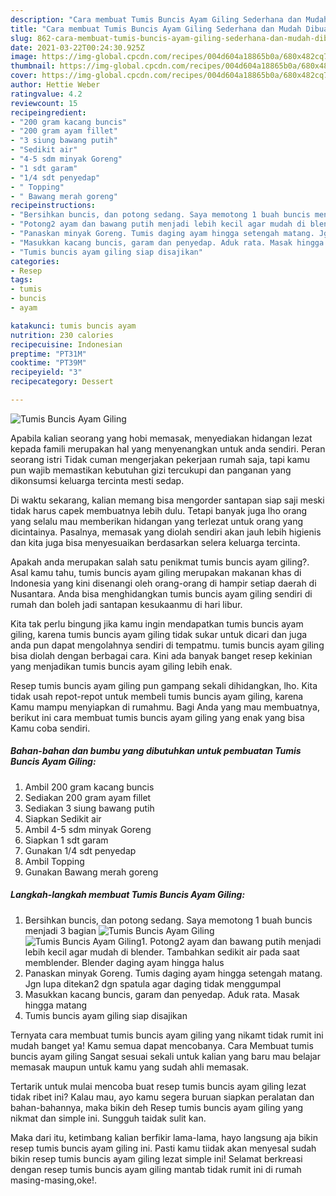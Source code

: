 ```yaml
---
description: "Cara membuat Tumis Buncis Ayam Giling Sederhana dan Mudah Dibuat"
title: "Cara membuat Tumis Buncis Ayam Giling Sederhana dan Mudah Dibuat"
slug: 862-cara-membuat-tumis-buncis-ayam-giling-sederhana-dan-mudah-dibuat
date: 2021-03-22T00:24:30.925Z
image: https://img-global.cpcdn.com/recipes/004d604a18865b0a/680x482cq70/tumis-buncis-ayam-giling-foto-resep-utama.jpg
thumbnail: https://img-global.cpcdn.com/recipes/004d604a18865b0a/680x482cq70/tumis-buncis-ayam-giling-foto-resep-utama.jpg
cover: https://img-global.cpcdn.com/recipes/004d604a18865b0a/680x482cq70/tumis-buncis-ayam-giling-foto-resep-utama.jpg
author: Hettie Weber
ratingvalue: 4.2
reviewcount: 15
recipeingredient:
- "200 gram kacang buncis"
- "200 gram ayam fillet"
- "3 siung bawang putih"
- "Sedikit air"
- "4-5 sdm minyak Goreng"
- "1 sdt garam"
- "1/4 sdt penyedap"
- " Topping"
- " Bawang merah goreng"
recipeinstructions:
- "Bersihkan buncis, dan potong sedang. Saya memotong 1 buah buncis menjadi 3 bagian"
- "Potong2 ayam dan bawang putih menjadi lebih kecil agar mudah di blender. Tambahkan sedikit air pada saat memblender. Blender daging ayam hingga halus"
- "Panaskan minyak Goreng. Tumis daging ayam hingga setengah matang. Jgn lupa ditekan2 dgn spatula agar daging tidak menggumpal"
- "Masukkan kacang buncis, garam dan penyedap. Aduk rata. Masak hingga matang"
- "Tumis buncis ayam giling siap disajikan"
categories:
- Resep
tags:
- tumis
- buncis
- ayam

katakunci: tumis buncis ayam 
nutrition: 230 calories
recipecuisine: Indonesian
preptime: "PT31M"
cooktime: "PT39M"
recipeyield: "3"
recipecategory: Dessert

---
```



![Tumis Buncis Ayam Giling](https://img-global.cpcdn.com/recipes/004d604a18865b0a/680x482cq70/tumis-buncis-ayam-giling-foto-resep-utama.jpg)

Apabila kalian seorang yang hobi memasak, menyediakan hidangan lezat kepada famili merupakan hal yang menyenangkan untuk anda sendiri. Peran seorang istri Tidak cuman mengerjakan pekerjaan rumah saja, tapi kamu pun wajib memastikan kebutuhan gizi tercukupi dan panganan yang dikonsumsi keluarga tercinta mesti sedap.

Di waktu  sekarang, kalian memang bisa mengorder santapan siap saji meski tidak harus capek membuatnya lebih dulu. Tetapi banyak juga lho orang yang selalu mau memberikan hidangan yang terlezat untuk orang yang dicintainya. Pasalnya, memasak yang diolah sendiri akan jauh lebih higienis dan kita juga bisa menyesuaikan berdasarkan selera keluarga tercinta. 



Apakah anda merupakan salah satu penikmat tumis buncis ayam giling?. Asal kamu tahu, tumis buncis ayam giling merupakan makanan khas di Indonesia yang kini disenangi oleh orang-orang di hampir setiap daerah di Nusantara. Anda bisa menghidangkan tumis buncis ayam giling sendiri di rumah dan boleh jadi santapan kesukaanmu di hari libur.

Kita tak perlu bingung jika kamu ingin mendapatkan tumis buncis ayam giling, karena tumis buncis ayam giling tidak sukar untuk dicari dan juga anda pun dapat mengolahnya sendiri di tempatmu. tumis buncis ayam giling bisa diolah dengan berbagai cara. Kini ada banyak banget resep kekinian yang menjadikan tumis buncis ayam giling lebih enak.

Resep tumis buncis ayam giling pun gampang sekali dihidangkan, lho. Kita tidak usah repot-repot untuk membeli tumis buncis ayam giling, karena Kamu mampu menyiapkan di rumahmu. Bagi Anda yang mau membuatnya, berikut ini cara membuat tumis buncis ayam giling yang enak yang bisa Kamu coba sendiri.

<!--inarticleads1-->

##### Bahan-bahan dan bumbu yang dibutuhkan untuk pembuatan Tumis Buncis Ayam Giling:

1. Ambil 200 gram kacang buncis
1. Sediakan 200 gram ayam fillet
1. Sediakan 3 siung bawang putih
1. Siapkan Sedikit air
1. Ambil 4-5 sdm minyak Goreng
1. Siapkan 1 sdt garam
1. Gunakan 1/4 sdt penyedap
1. Ambil  Topping
1. Gunakan  Bawang merah goreng




<!--inarticleads2-->

##### Langkah-langkah membuat Tumis Buncis Ayam Giling:

1. Bersihkan buncis, dan potong sedang. Saya memotong 1 buah buncis menjadi 3 bagian
<img src="https://img-global.cpcdn.com/steps/e5d65e9170698eb8/160x128cq70/tumis-buncis-ayam-giling-langkah-memasak-1-foto.jpg" alt="Tumis Buncis Ayam Giling"><img src="https://img-global.cpcdn.com/steps/34db1d28875cab42/160x128cq70/tumis-buncis-ayam-giling-langkah-memasak-1-foto.jpg" alt="Tumis Buncis Ayam Giling">1. Potong2 ayam dan bawang putih menjadi lebih kecil agar mudah di blender. Tambahkan sedikit air pada saat memblender. Blender daging ayam hingga halus
1. Panaskan minyak Goreng. Tumis daging ayam hingga setengah matang. Jgn lupa ditekan2 dgn spatula agar daging tidak menggumpal
1. Masukkan kacang buncis, garam dan penyedap. Aduk rata. Masak hingga matang
1. Tumis buncis ayam giling siap disajikan




Ternyata cara membuat tumis buncis ayam giling yang nikamt tidak rumit ini mudah banget ya! Kamu semua dapat mencobanya. Cara Membuat tumis buncis ayam giling Sangat sesuai sekali untuk kalian yang baru mau belajar memasak maupun untuk kamu yang sudah ahli memasak.

Tertarik untuk mulai mencoba buat resep tumis buncis ayam giling lezat tidak ribet ini? Kalau mau, ayo kamu segera buruan siapkan peralatan dan bahan-bahannya, maka bikin deh Resep tumis buncis ayam giling yang nikmat dan simple ini. Sungguh taidak sulit kan. 

Maka dari itu, ketimbang kalian berfikir lama-lama, hayo langsung aja bikin resep tumis buncis ayam giling ini. Pasti kamu tiidak akan menyesal sudah bikin resep tumis buncis ayam giling lezat simple ini! Selamat berkreasi dengan resep tumis buncis ayam giling mantab tidak rumit ini di rumah masing-masing,oke!.

